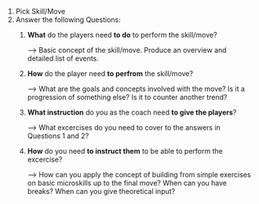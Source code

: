 1. Pick Skill/Move
2. Answer the following Questions:
   1. **What** do the players need **to do** to perform the skill/move?

      \--> Basic concept of the skill/move. Produce an overview and detailed list of events.
   2. **How** do the player need **to perfrom** the skill/move?

      \--> What are the goals and concepts involved with the move? Is it a progression of something else? Is it to counter another trend?
   3. **What instruction** do you as the coach need **to give the players**?

      \--> What excercises do you need to cover to the answers in Questions 1 and 2?
   4. **How** do you need **to instruct them** to be able to perform the excercise?

      \--> How can you apply the concept of building from simple exercises on basic microskills up to the final move? When can you have breaks? When can you give theoretical input?
